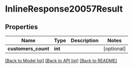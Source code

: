 # InlineResponse20057Result

## Properties
Name | Type | Description | Notes
------------ | ------------- | ------------- | -------------
**customers_count** | **int** |  | [optional] 

[[Back to Model list]](../README.md#documentation-for-models) [[Back to API list]](../README.md#documentation-for-api-endpoints) [[Back to README]](../README.md)


